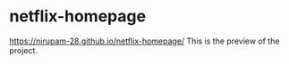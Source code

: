 # netflix-homepage

https://nirupam-28.github.io/netflix-homepage/
This is the preview of the project.
